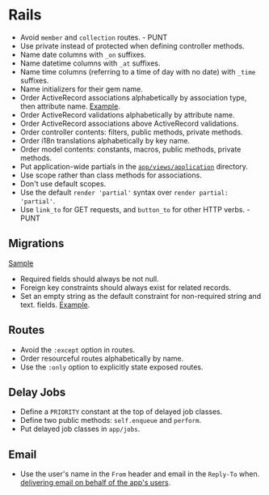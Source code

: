 Rails
=====

* Avoid `member` and `collection` routes. - PUNT
* Use private instead of protected when defining controller methods.
* Name date columns with `_on` suffixes.
* Name datetime columns with `_at` suffixes.
* Name time columns (referring to a time of day with no date) with `_time`
  suffixes.
* Name initializers for their gem name.
* Order ActiveRecord associations alphabetically by association type, then
  attribute name. [Example][order-associations].
* Order ActiveRecord validations alphabetically by attribute name.
* Order ActiveRecord associations above ActiveRecord validations.
* Order controller contents: filters, public methods, private methods.
* Order i18n translations alphabetically by key name.
* Order model contents: constants, macros, public methods, private methods.
* Put application-wide partials in the [`app/views/application`] directory.
* Use scope rather than class methods for associations.
* Don't use default scopes.
* Use the default `render 'partial'` syntax over `render partial: 'partial'`.
* Use `link_to` for GET requests, and `button_to` for other HTTP verbs. - PUNT

[order-associations]: /style/rails/sample.rb#L2-L4
[`app/views/application`]: http://asciicasts.com/episodes/269-template-inheritance

Migrations
----------

[Sample](migration.rb)

* Required fields should always be not null.
* Foreign key constraints should always exist for related records.
* Set an empty string as the default constraint for non-required string and text.
  fields. [Example][default example].

[default example]: migration.rb#L6

Routes
------

* Avoid the `:except` option in routes.
* Order resourceful routes alphabetically by name.
* Use the `:only` option to explicitly state exposed routes.

Delay Jobs
---------------

* Define a `PRIORITY` constant at the top of delayed job classes.
* Define two public methods: `self.enqueue` and `perform`.
* Put delayed job classes in `app/jobs`.

Email
-----

* Use the user's name in the `From` header and email in the `Reply-To` when.
  [delivering email on behalf of the app's users].

[delivering email on behalf of the app's users]: http://robots.thoughtbot.com/post/3215611590/recipe-delivering-email-on-behalf-of-users
